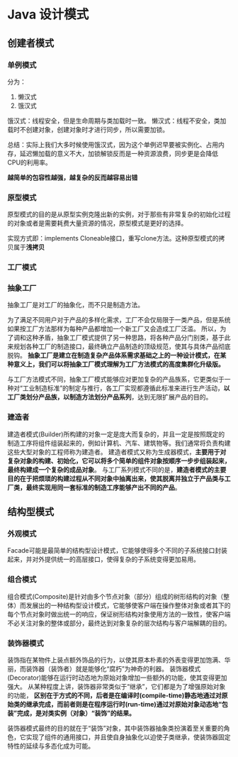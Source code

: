 # Java 设计模式

## 创建者模式

### 单例模式

分为：
1. 懒汉式
2. 饿汉式

饿汉式：线程安全，但是生命周期与类加载时一致。
懒汉式：线程不安全，类加载时不创建对象，创建对象时才进行同步，所以需要加锁。

总结：实际上我们大多时候使用饿汉式，因为这个单例迟早要被实例化、占用内存，延迟懒加载的意义不大，加锁解锁反而是一种资源浪费，同步更是会降低CPU的利用率。

**越简单的包容性越强，越复杂的反而越容易出错**

### 原型模式

原型模式的目的是从原型实例克隆出新的实例，对于那些有非常复杂的初始化过程的对象或者是需要耗费大量资源的情况，原型模式是更好的选择。

实现方式即：implements Cloneable接口，重写clone方法。这种原型模式的拷贝属于**浅拷贝**

### 工厂模式

### 抽象工厂

抽象工厂是对工厂的抽象化，而不只是制造方法。

为了满足不同用户对于产品的多样化需求，工厂不会仅局限于一类产品，但是系统如果按工厂方法那样为每种产品都增加一个新工厂又会造成工厂泛滥。
所以，为了调和这种矛盾，抽象工厂模式提供了另一种思路，将各种产品分门别类，基于此来规划各种工厂的制造接口，最终确立产品制造的顶级规范，使其与具体产品彻底脱钩。
**抽象工厂是建立在制造复杂产品体系需求基础之上的一种设计模式，在某种意义上，我们可以将抽象工厂模式理解为工厂方法模式的高度集群化升级版。**

与工厂方法模式不同，抽象工厂模式能够应对更加复杂的产品族系，它更类似于一种对“工业制造标准”的制定与推行，各工厂实现都遵循此标准来进行生产活动，**以工厂类划分产品族，以制造方法划分产品系列**，达到无限扩展产品的目的。

### 建造者

建造者模式(Builder)所构建的对象一定是庞大而复杂的，并且一定是按照既定的制造工序将组件组装起来的，例如计算机、汽车、建筑物等。我们通常将负责构建这些大型对象的工程师称为建造者。
建造者模式又称为生成器模式，**主要用于对复杂对象的构建、初始化，它可以将多个简单的组件对象按顺序一步步组装起来，最终构建成一个复杂的成品对象**。
与工厂系列模式不同的是，**建造者模式的主要目的在于把烦琐的构建过程从不同对象中抽离出来，使其脱离并独立于产品类与工厂类，最终实现用同一套标准的制造工序能够产出不同的产品**。

## 结构型模式

### 外观模式

Facade可能是最简单的结构型设计模式，它能够使得多个不同的子系统接口封装起来，并对外提供统一的高层接口，使得复杂的子系统变得更加易用。

### 组合模式

组合模式(Composite)是针对由多个节点对象（部分）组成的树形结构的对象（整体）而发展出的一种结构型设计模式，它能够使客户端在操作整体对象或者其下的每个节点对象时做出统一的响应，保证树形结构对象使用方法的一致性，使客户端不必关注对象的整体或部分，最终达到对象复杂的层次结构与客户端解耦的目的。

### 装饰器模式

装饰指在某物件上装点额外饰品的行为，以使其原本朴素的外表变得更加饱满、华丽，而装饰器（装饰者）就是能够化“腐朽”为神奇的利器。
装饰器模式(Decorator)能够在运行时动态地为原始对象增加一些额外的功能，使其变得更加强大。
从某种程度上讲，装饰器非常类似于“继承”，它们都是为了增强原始对象的功能，
**区别在于方式的不同，后者是在编译时(compile-time)静态地通过对原始类的继承完成，而前者则是在程序运行时(run-time)通过对原始对象动态地“包装”完成，是对类实例（对象）“装饰”的结果。**

装饰器模式最终的目的就在于“装饰”对象，其中装饰器抽象类扮演着至关重要的角色，它实现了组件的通用接口，并且使自身抽象化以迫使子类继承，使装饰器固定特性的延续与多态化成为可能。